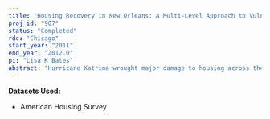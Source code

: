 ```yaml
---
title: "Housing Recovery in New Orleans: A Multi-Level Approach to Vulnerability and Resilience (AHS Small Grants Project)"
proj_id: "907"
status: "Completed"
rdc: "Chicago"
start_year: "2011"
end_year: "2012.0"
pi: "Lisa K Bates"
abstract: "Hurricane Katrina wrought major damage to housing across the New Orleans area.  Five years later, recovery remained spotty.  Over 100,000 residents had not returned to the city and in some neighborhoods physical reconstruction remained incomplete despite significant resources having been dedicated to recovery.  The 2009 American Housing Survey’s special post-Katrina sample for metropolitan New Orleans allows researchers to understand better the critical factors in recovery for housing and households.  This project uses American Housing Survey (AHS) data to address questions of vulnerability to and resilience after a major natural disaster event.  The 2009 AHS special examination of post-Katrina New Orleans provides a significant opportunity to analyze vulnerability and recovery, providing new information to policy makers about how better to prepare for and respond to such events.  This study analyzes pre-Hurricane Katrina conditions, disaster damage, and post-Katrina recovery.  It focuses on repair and re-occupancy of housing units by their original inhabitants to address the multiple dimensions of vulnerability, considering how household, housing unit, and neighborhood characteristics affect recovery.  The analysis employs multi-level modeling to distinguish effects of different facets of vulnerability, and estimates the contribution of neighborhood status to housing recovery over and above household factors."
---
```


**Datasets Used:**

  - American Housing Survey 

